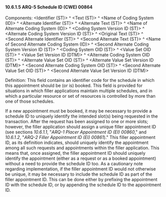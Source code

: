 #### 10.6.1.5 ARQ-5 Schedule ID (CWE) 00864

Components: &lt;Identifier (ST)> ^ &lt;Text (ST)> ^ &lt;Name of Coding System (ID)> ^ &lt;Alternate Identifier (ST)> ^ &lt;Alternate Text (ST)> ^ &lt;Name of Alternate Coding System (ID)> ^ &lt;Coding System Version ID (ST)> ^ &lt;Alternate Coding System Version ID (ST)> ^ &lt;Original Text (ST)> ^ &lt;Second Alternate Identifier (ST)> ^ &lt;Second Alternate Text (ST)> ^ &lt;Name of Second Alternate Coding System (ID)> ^ &lt;Second Alternate Coding System Version ID (ST)> ^ &lt;Coding System OID (ST)> ^ &lt;Value Set OID (ST)> ^ &lt;Value Set Version ID (DTM)> ^ &lt;Alternate Coding System OID (ST)> ^ &lt;Alternate Value Set OID (ST)> ^ &lt;Alternate Value Set Version ID (DTM)> ^ &lt;Second Alternate Coding System OID (ST)> ^ &lt;Second Alternate Value Set OID (ST)> ^ &lt;Second Alternate Value Set Version ID (DTM)>

Definition: This field contains an identifier code for the schedule in which this appointment should be (or is) booked. This field is provided for situations in which filler applications maintain multiple schedules, and in which a particular resource or set of resources is controlled by more than one of those schedules.

If a new appointment must be booked, it may be necessary to provide a schedule ID to uniquely identify the intended slot(s) being requested in the transaction. After the request has been assigned to one or more slots; however, the filler application should assign a unique filler appointment ID (see sections _10.6.1.1_, "_ARQ-1 Placer Appointment ID (EI) 00860_," and _10.6.1.2_, "_ARQ-2 Filler Appointment ID (EI) 00861_)." This filler appointment ID, as its definition indicates, should uniquely identify the appointment among all such requests and appointments within the filler application. This means that, once assigned, the filler appointment ID should uniquely identify the appointment (either as a request or as a booked appointment) without a need to provide the schedule ID too. As a cautionary note regarding implementation, if the filler appointment ID would not otherwise be unique, it may be necessary to include the schedule ID as part of the filler appointment ID. This can be done either by prefixing the appointment ID with the schedule ID, or by appending the schedule ID to the appointment ID.
